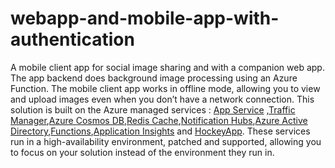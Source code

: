 # webapp-and-mobile-app-with-authentication
A mobile client app for social image sharing and with a companion web app. The app backend does background image processing using an Azure Function. The mobile client app works in offline mode, allowing you to view and upload images even when you don’t have a network connection.
This solution is built on the Azure managed services : <a href="https://azure.microsoft.com/en-us/services/app-service/" target="_blank">App Service</a> ,<a href="https://azure.microsoft.com/en-us/services/traffic-manager/">Traffic Manager</a>,<a href="https://azure.microsoft.com/en-us/services/cosmos-db/">Azure Cosmos DB</a>,<a href="https://azure.microsoft.com/en-us/services/cache/">Redis Cache</a>,<a href="https://azure.microsoft.com/en-us/services/notification-hubs/">Notification Hubs</a>,<a href="https://azure.microsoft.com/en-us/services/active-directory/">Azure Active Directory</a>,<a href="https://azure.microsoft.com/en-us/services/functions/S">Functions</a>,<a href="https://azure.microsoft.com/en-us/services/application-insights/">Application Insights</a> and <a href="https://azure.microsoft.com/en-us/services/hockeyapp/">HockeyApp</a>.
These services run in a high-availability environment, patched and supported, allowing you to focus on your solution instead of the environment they run in.
